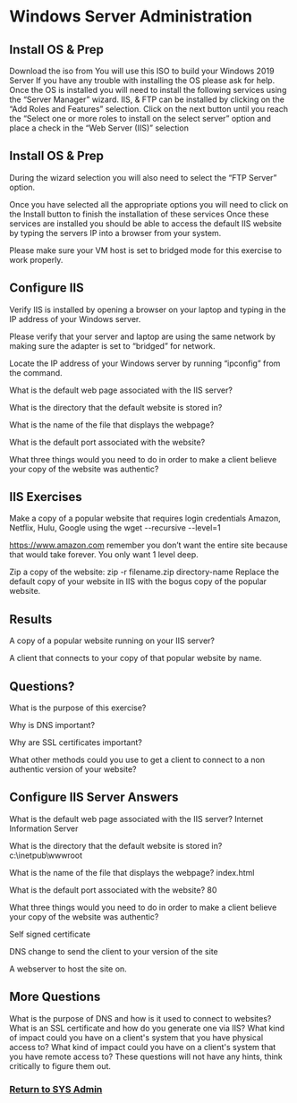 
# Windows Server Administration


## Install OS & Prep

Download the iso from 
You will use this ISO to build your Windows 2019 Server 
If you have any trouble with installing the OS please ask for help.
Once the OS is installed you will need to install the following services using the “Server Manager” wizard.
IIS, & FTP can be installed by clicking on the “Add Roles and Features” selection.
Click on the next button until you reach the “Select one or more roles to install on the select server” option and place a check in the “Web Server (IIS)” selection



## Install OS & Prep

During the wizard selection you will also need to select the “FTP Server” option.

Once you have selected all the appropriate options you will need to click on the Install button to finish the installation of these services
Once these services are installed you should be able to access the default IIS website by typing the servers IP into a browser from your system. 

Please make sure your VM host is set to bridged mode for this exercise to work properly.


## Configure IIS

Verify IIS is installed by opening a browser on your laptop and typing in the IP address of your Windows server.

Please verify that your server and laptop are using the same network by making sure the adapter is set to “bridged” for network.

Locate the IP address of your Windows server by running “ipconfig” from the command.

What is the default web page associated with the IIS server?

What is the directory that the default website is stored in?

What is the name of the file that displays the webpage?

What is the default port associated with the website?

What three things would you need to do in order to make a client believe your copy of the website was authentic?


## IIS Exercises

Make a copy of a popular website that requires login credentials Amazon, Netflix, Hulu, Google using the wget --recursive --level=1

https://www.amazon.com remember you don’t want the entire site because that would take forever. You only want 1 level deep.

Zip a copy of the website: zip -r filename.zip directory-name
Replace the default copy of your website in IIS with the bogus copy of the popular website.


## Results

A copy of a popular website running on your IIS server?

A client that connects to your copy of that popular website by name.

## Questions?

What is the purpose of this exercise?

Why is DNS important?

Why are SSL certificates important?

What other methods could you use to get a client to connect to a non authentic version of your website? 

## Configure IIS Server Answers

What is the default web page associated with the IIS server? Internet Information Server

What is the directory that the default website is stored in? c:\inetpub\wwwroot

What is the name of the file that displays the webpage? index.html

What is the default port associated with the website? 80

What three things would you need to do in order to make a client believe your copy of the website was authentic?

Self signed certificate

DNS change to send the client to your version of the site

A webserver to host the site on.

## More Questions

What is the purpose of DNS and how is it used to connect to websites?
What is an SSL certificate and how do you generate one via IIS?
What kind of impact could you have on a client's system that you have physical access to?
What kind of impact could you have on a client's system that you have remote access to?
These questions will not have any hints, think critically to figure them out.


### [Return to SYS Admin](courses/03-System_Administration/home)
